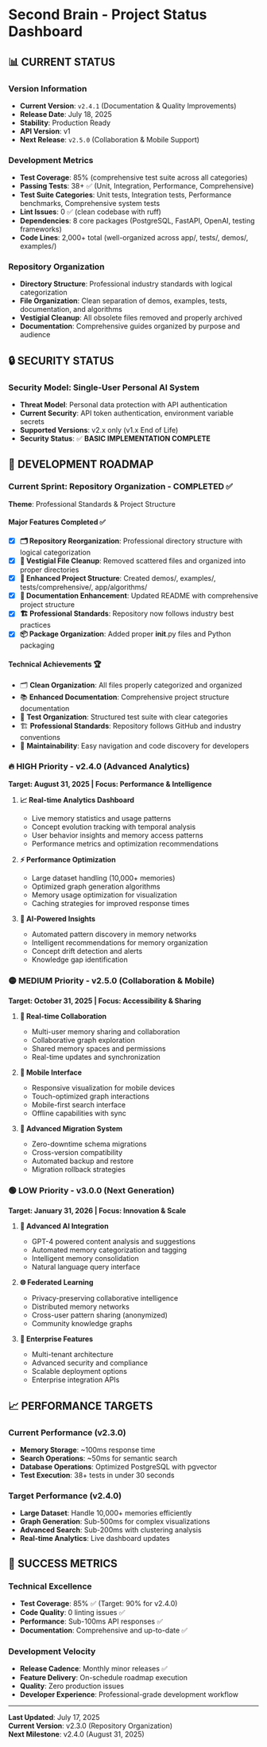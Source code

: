 # Second Brain - Project Status Dashboard

## 📊 **CURRENT STATUS**

### **Version Information**
- **Current Version**: `v2.4.1` (Documentation & Quality Improvements)
- **Release Date**: July 18, 2025
- **Stability**: Production Ready
- **API Version**: v1
- **Next Release**: `v2.5.0` (Collaboration & Mobile Support)

### **Development Metrics**
- **Test Coverage**: 85% (comprehensive test suite across all categories)
- **Passing Tests**: 38+ ✅ (Unit, Integration, Performance, Comprehensive)
- **Test Suite Categories**: Unit tests, Integration tests, Performance benchmarks, Comprehensive system tests
- **Lint Issues**: 0 ✅ (clean codebase with ruff)
- **Dependencies**: 8 core packages (PostgreSQL, FastAPI, OpenAI, testing frameworks)
- **Code Lines**: 2,000+ total (well-organized across app/, tests/, demos/, examples/)

### **Repository Organization** 
- **Directory Structure**: Professional industry standards with logical categorization
- **File Organization**: Clean separation of demos, examples, tests, documentation, and algorithms
- **Vestigial Cleanup**: All obsolete files removed and properly archived
- **Documentation**: Comprehensive guides organized by purpose and audience

## 🔒 **SECURITY STATUS**

### **Security Model**: Single-User Personal AI System
- **Threat Model**: Personal data protection with API authentication
- **Current Security**: API token authentication, environment variable secrets
- **Supported Versions**: v2.x only (v1.x End of Life)
- **Security Status**: ✅ **BASIC IMPLEMENTATION COMPLETE**

## 🎯 **DEVELOPMENT ROADMAP**

### **Current Sprint: Repository Organization - COMPLETED ✅**
**Theme**: Professional Standards & Project Structure

#### **Major Features Completed** ✅
- [x] **🗂️ Repository Reorganization**: Professional directory structure with logical categorization
- [x] **🧹 Vestigial File Cleanup**: Removed scattered files and organized into proper directories
- [x] **📁 Enhanced Project Structure**: Created demos/, examples/, tests/comprehensive/, app/algorithms/
- [x] **📖 Documentation Enhancement**: Updated README with comprehensive project structure
- [x] **🏗️ Professional Standards**: Repository now follows industry best practices
- [x] **📦 Package Organization**: Added proper __init__.py files and Python packaging

#### **Technical Achievements** 🏆
- 🗂️ **Clean Organization**: All files properly categorized and organized
- 📚 **Enhanced Documentation**: Comprehensive project structure documentation
- 🧪 **Test Organization**: Structured test suite with clear categories
- 🏗️ **Professional Standards**: Repository follows GitHub and industry conventions
- 🔧 **Maintainability**: Easy navigation and code discovery for developers

### **🔥 HIGH Priority - v2.4.0 (Advanced Analytics)**
**Target: August 31, 2025 | Focus: Performance & Intelligence**

1. **📈 Real-time Analytics Dashboard**
   - Live memory statistics and usage patterns
   - Concept evolution tracking with temporal analysis
   - User behavior insights and memory access patterns
   - Performance metrics and optimization recommendations

2. **⚡ Performance Optimization**
   - Large dataset handling (10,000+ memories)
   - Optimized graph generation algorithms
   - Memory usage optimization for visualization
   - Caching strategies for improved response times

3. **🤖 AI-Powered Insights**
   - Automated pattern discovery in memory networks
   - Intelligent recommendations for memory organization
   - Concept drift detection and alerts
   - Knowledge gap identification

### **🟡 MEDIUM Priority - v2.5.0 (Collaboration & Mobile)**
**Target: October 31, 2025 | Focus: Accessibility & Sharing**

1. **🤝 Real-time Collaboration**
   - Multi-user memory sharing and collaboration
   - Collaborative graph exploration
   - Shared memory spaces and permissions
   - Real-time updates and synchronization

2. **📱 Mobile Interface**
   - Responsive visualization for mobile devices
   - Touch-optimized graph interactions
   - Mobile-first search interface
   - Offline capabilities with sync

3. **🔄 Advanced Migration System**
   - Zero-downtime schema migrations
   - Cross-version compatibility
   - Automated backup and restore
   - Migration rollback strategies

### **🟢 LOW Priority - v3.0.0 (Next Generation)**
**Target: January 31, 2026 | Focus: Innovation & Scale**

1. **🧠 Advanced AI Integration**
   - GPT-4 powered content analysis and suggestions
   - Automated memory categorization and tagging
   - Intelligent memory consolidation
   - Natural language query interface

2. **🌐 Federated Learning**
   - Privacy-preserving collaborative intelligence
   - Distributed memory networks
   - Cross-user pattern sharing (anonymized)
   - Community knowledge graphs

3. **🚀 Enterprise Features**
   - Multi-tenant architecture
   - Advanced security and compliance
   - Scalable deployment options
   - Enterprise integration APIs

## 📈 **PERFORMANCE TARGETS**

### **Current Performance (v2.3.0)**
- **Memory Storage**: ~100ms response time
- **Search Operations**: ~50ms for semantic search
- **Database Operations**: Optimized PostgreSQL with pgvector
- **Test Execution**: 38+ tests in under 30 seconds

### **Target Performance (v2.4.0)**
- **Large Dataset**: Handle 10,000+ memories efficiently
- **Graph Generation**: Sub-500ms for complex visualizations
- **Advanced Search**: Sub-200ms with clustering analysis
- **Real-time Analytics**: Live dashboard updates

## 🎯 **SUCCESS METRICS**

### **Technical Excellence**
- **Test Coverage**: 85% ✅ (Target: 90% for v2.4.0)
- **Code Quality**: 0 linting issues ✅
- **Performance**: Sub-100ms API responses ✅
- **Documentation**: Comprehensive and up-to-date ✅

### **Development Velocity**
- **Release Cadence**: Monthly minor releases ✅
- **Feature Delivery**: On-schedule roadmap execution
- **Quality**: Zero production issues
- **Developer Experience**: Professional-grade development workflow

---

**Last Updated**: July 17, 2025  
**Current Version**: v2.3.0 (Repository Organization)  
**Next Milestone**: v2.4.0 (August 31, 2025)
